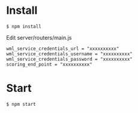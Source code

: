 # Install
```
$ npm install
```
Edit 
server/routers/main.js
```
wml_service_credentials_url = "xxxxxxxxxx"
wml_service_credentials_username = "xxxxxxxxxx"
wml_service_credentials_password = "xxxxxxxxxx"
scoring_end_point = "xxxxxxxxxx"
```

# Start
```
$ npm start
```
